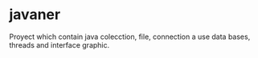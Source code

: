 # javaner
Proyect which contain java colecction, file, connection a use data bases, threads and interface graphic.
